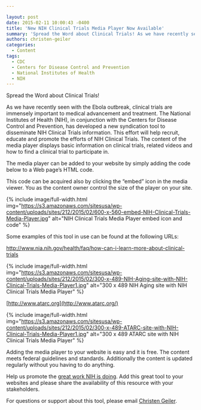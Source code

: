 ```yaml
---

layout: post
date: 2015-02-11 10:00:43 -0400
title: 'New NIH Clinical Trials Media Player Now Available'
summary: 'Spread the Word about Clinical Trials! As we have recently seen with the Ebola outbreak, clinical trials are immensely important to medical advancement and treatment. The National Institutes of Health (NIH), in conjunction with the Centers for Disease Control and Prevention, has developed a new syndication tool to disseminate NIH Clinical Trials information. This effort'
authors: christen-geiler
categories:
  - Content
tags:
  - CDC
  - Centers for Disease Control and Prevention
  - National Institutes of Health
  - NIH
---
```


Spread the Word about Clinical Trials!

As we have recently seen with the Ebola outbreak, clinical trials are immensely important to medical advancement and treatment. The National Institutes of Health (NIH), in conjunction with the Centers for Disease Control and Prevention, has developed a new syndication tool to disseminate NIH Clinical Trials information. This effort will help recruit, educate and promote the efforts of NIH Clinical Trials. The content of the media player displays basic information on clinical trials, related videos and how to find a clinical trial to participate in.

The media player can be added to your website by simply adding the code below to a Web page&#8217;s HTML code.

<blockquote class="guarantee">
  <p>
    <div class=&#8221;media-viewer&#8221; data-header-text=&#8221;NIH Clinical Research Trials and You&#8221; data-module-type=&#8221;media-viewer&#8221; data-content-id=&#8221;121367&#8243; data-content-tags=&#8221;&#8221; data-sort-field=&#8221;&#8221;></div>
  </p>
</blockquote>

This code can be acquired also by clicking the “embed” icon in the media viewer. You as the content owner control the size of the player on your site.


{% include image/full-width.html img="https://s3.amazonaws.com/sitesusa/wp-content/uploads/sites/212/2015/02/600-x-560-embed-NIH-Clinical-Trials-Media-Player.jpg" alt="NIH Clinical Trials Media Player embed icon and code" %}

<div class="media-viewer">
</div>

Some examples of this tool in use can be found at the following URLs:

<http://www.nia.nih.gov/health/faq/how-can-i-learn-more-about-clinical-trials>


{% include image/full-width.html img="https://s3.amazonaws.com/sitesusa/wp-content/uploads/sites/212/2015/02/300-x-489-NIH-Aging-site-with-NIH-Clinical-Trials-Media-Player1.jpg" alt="300 x 489 NIH Aging site with NIH Clinical Trials Media Player" %}

[http://www.atarc.org](http://www.atarc.org/)


{% include image/full-width.html img="https://s3.amazonaws.com/sitesusa/wp-content/uploads/sites/212/2015/02/300-x-489-ATARC-site-with-NIH-Clinical-Trials-Media-Player1.jpg" alt="300 x 489 ATARC site with NIH Clinical Trials Media Player" %}

Adding the media player to your website is easy and it is free. The content meets federal guidelines and standards. Additionally the content is updated regularly without you having to do anything.

Help us promote the [great work NIH is doing](https://www.WHATEVER/2014/11/10/get-more-health-content-for-your-websites-apps-and-social-media/ "Get More Health Content for Your Websites, Apps, and Social Media"). Add this great tool to your websites and please share the availability of this resource with your stakeholders.

For questions or support about this tool, please email [Christen Geiler](mailto:Christen.Geiler@nih.gov).